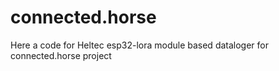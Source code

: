 # connected.horse
Here a code for Heltec esp32-lora module based dataloger for connected.horse project
